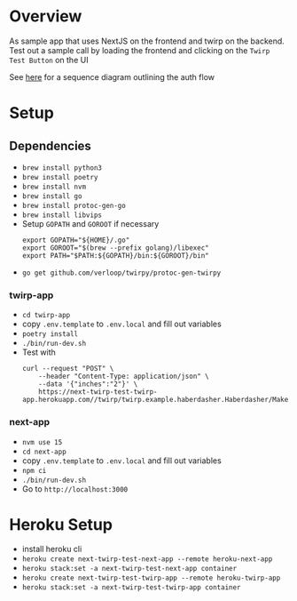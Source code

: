 # Overview
As sample app that uses NextJS on the frontend and twirp on the backend. Test out a sample call by loading the frontend and clicking on the `Twirp Test Button` on the UI

See [here](https://sequencediagram.org/index.html?presentationMode=readOnly#initialData=C4S2BsFMAIEEFdgAtoDJoCVIHMQGdgAnAQ1AHsA7aAMXDIHcAoZgOUgA9g4AHbgWgB8ASQAmABQBcAGTK4qWESEKQAxsEZtOPbgB4+oyQqWquAIWIqA1ho5dYvQbDFDoAZUiEAbh4nQA9ADikMCwKiqQeHgAKmSWkBQAFAYANNAGICKpeEjEyiLuKsrAAJQ2Wva6fE4u7l4+0ACqeB6h4ZExcRRldg4C1W4e3oS+gcFNHkIUAGZkANrjhK0R0bHxALoJpZo9lf21Q74slJDd2oLb2hJGymrQMdAAwsqkMAvQYsTYJxcVjs4DdWG-lcxG8C0mM3mzUIHXWCVw3goLGIAFtIKkpqiQOAAJ7ItGpSAo4jY1LcEBqeDKLa2bR6PaDerg6ZkRhAA) for a sequence diagram outlining the auth flow

# Setup

## Dependencies
- `brew install python3`
- `brew install poetry`
- `brew install nvm`
- `brew install go`
- `brew install protoc-gen-go`
- `brew install libvips`
- Setup `GOPATH` and `GOROOT` if necessary
    ```
    export GOPATH="${HOME}/.go"
    export GOROOT="$(brew --prefix golang)/libexec"
    export PATH="$PATH:${GOPATH}/bin:${GOROOT}/bin"
    ```
- `go get github.com/verloop/twirpy/protoc-gen-twirpy`

### twirp-app
- `cd twirp-app`
- copy `.env.template` to `.env.local` and fill out variables
- `poetry install`
- `./bin/run-dev.sh`
- Test with 
    ```
    curl --request "POST" \
        --header "Content-Type: application/json" \
        --data '{"inches":"2"}' \
        https://next-twirp-test-twirp-app.herokuapp.com//twirp/twirp.example.haberdasher.Haberdasher/MakeHat
    ```

### next-app
- `nvm use 15`
- `cd next-app`
- copy `.env.template` to `.env.local` and fill out variables
- `npm ci`
- `./bin/run-dev.sh`
- Go to `http://localhost:3000`


# Heroku Setup
- install heroku cli
- `heroku create next-twirp-test-next-app --remote heroku-next-app`
- `heroku stack:set -a next-twirp-test-next-app container`
- `heroku create next-twirp-test-twirp-app --remote heroku-twirp-app`
- `heroku stack:set -a next-twirp-test-twirp-app container`